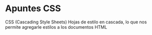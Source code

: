 # Apuntes CSS

CSS (Cascading Style Sheets) Hojas de estilo en cascada, lo que nos permite agregarle estilos a los documentos HTML
